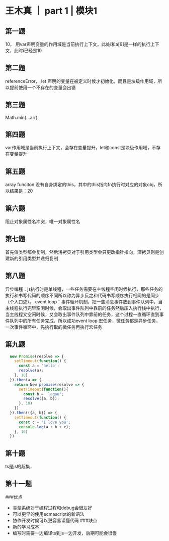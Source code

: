 # 王木真 ｜ part 1 | 模块1
## 第一题
10， 用var声明变量的作用域是当前执行上下文，此处i和a[6]是一样的执行上下文，此时i已经是10
## 第二题
referenceError， let 声明的变量在被定义时候才初始化，而且是块级作用域，所以提前使用一个不存在的变量会出错
## 第三题
Math.min(...arr)
## 第四题
var作用域是当前执行上下文，会存在变量提升，let和const是块级作用域，不存在变量提升
## 第五题
array funciton 没有自身绑定的this，其中的this指向fn执行时对应的对象obj，所以结果是：20
## 第六题
阻止对象属性名冲突，唯一对象属性名
## 第七题
首先值类型都会复制，然后浅拷贝对于引用类型会只更改指针指向，深拷贝则是创建新的引用类型并递归复制
## 第八题
异步编程：js执行时是单线程，一些任务需要在主线程空闲时候执行，那些任务的执行和书写代码的顺序不同所以称为异步反之和代码书写顺序执行相同的是同步（个人口述）。
event loop：事件循环机制，把一些消息事件放到事件队列中，当主线程执行完毕空闲时候，会取出事件队列中靠前的任务然后压入执行栈中执行，当主线程又空闲时候，又会取出事件队列中靠前的任务，这个过程一直循环直到事件队列中的所有任务完成，所以成功event loop
宏任务，微任务都是异步任务，一次事件循环中，先执行取的微任务再执行宏任务
## 第九题
```javascript
  new Promise(resolve => {
    setTimeout(function() {
      const a = 'hello';
      resolve(a);
    }, 10)
  }).then(a => {
    return New promise(resolve => {
      setTimeout(function(){
        const b = 'lagou';
        resolve({a, b});
      }, 10)
    })
  }).then(({a, b}) => {
    setTimeout(function() {
      const c = 'I love you';
      console.log(a + b + c);
    }, 10)
  })
```
## 第十题
ts是js的超集，
## 第十一题
###优点
* 类型系统对于编程过程和debug会很友好
* 可以更早的使用ecmascript的新语法
* 协作开发时候可以更容易读懂代码
###缺点
* 新的学习成本
* 编写时需要一边编译ts到js一边开发，后期可能会很慢
